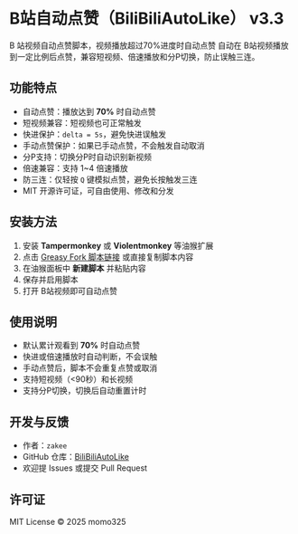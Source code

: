 # B站自动点赞（BiliBiliAutoLike） v3.3
B 站视频自动点赞脚本，视频播放超过70%进度时自动点赞
自动在 B站视频播放到一定比例后点赞，兼容短视频、倍速播放和分P切换，防止误触三连。

## 功能特点

- 自动点赞：播放达到 **70%** 时自动点赞
- 短视频兼容：短视频也可正常触发
- 快进保护：`delta = 5s`，避免快进误触发
- 手动点赞保护：如果已手动点赞，不会触发自动取消
- 分P支持：切换分P时自动识别新视频
- 倍速兼容：支持 1~4 倍速播放
- 防三连：仅轻按 `Q` 键模拟点赞，避免长按触发三连
- MIT 开源许可证，可自由使用、修改和分发

## 安装方法

1. 安装 **Tampermonkey** 或 **Violentmonkey** 等油猴扩展
2. 点击 [Greasy Fork 脚本链接](https://greasyfork.org/zh-CN/scripts/551849-b%E7%AB%99%E8%87%AA%E5%8A%A8%E7%82%B9%E8%B5%9E) 或直接复制脚本内容
3. 在油猴面板中 **新建脚本** 并粘贴内容
4. 保存并启用脚本
5. 打开 B站视频即可自动点赞

## 使用说明

- 默认累计观看到 **70%** 时自动点赞
- 快进或倍速播放时自动判断，不会误触
- 手动点赞后，脚本不会重复点赞或取消
- 支持短视频（<90秒）和长视频
- 支持分P切换，切换后自动重置计时

## 开发与反馈

- 作者：`zakee`
- GitHub 仓库：[BiliBiliAutoLike](https://github.com/momo325/BiliBiliAutoLike)
- 欢迎提 Issues 或提交 Pull Request

## 许可证

MIT License © 2025 momo325
